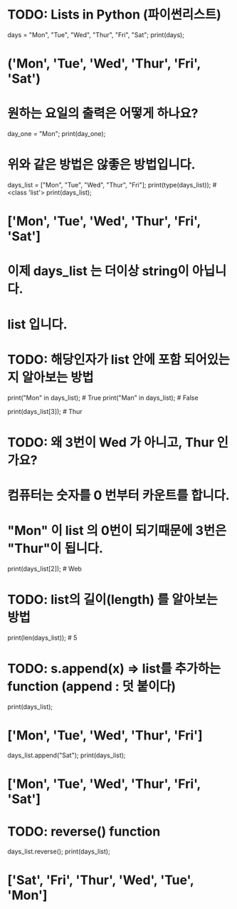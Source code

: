 # TODO: Lists in Python (파이썬리스트)

days = "Mon", "Tue", "Wed", "Thur", "Fri", "Sat";
print(days);
# ('Mon', 'Tue', 'Wed', 'Thur', 'Fri', 'Sat')

# 원하는 요일의 출력은 어떻게 하나요?
day_one = "Mon";
print(day_one);
# 위와 같은 방법은 않좋은 방법입니다.

days_list = ["Mon", "Tue", "Wed", "Thur", "Fri"];
print(type(days_list)); # <class 'list'>
print(days_list); 
# ['Mon', 'Tue', 'Wed', 'Thur', 'Fri', 'Sat']
# 이제 days_list 는 더이상 string이 아닙니다.
# list 입니다.

# TODO: 해당인자가 list 안에 포함 되어있는지 알아보는 방법
print("Mon" in days_list); # True
print("Man" in days_list); # False

print(days_list[3]); # Thur
# TODO: 왜 3번이 Wed 가 아니고, Thur 인가요?
# 컴퓨터는 숫자를 0 번부터 카운트를 합니다.
# "Mon" 이 list 의 0번이 되기때문에 3번은 "Thur"이 됩니다.
print(days_list[2]); # Web

# TODO: list의 길이(length) 를 알아보는 방법
print(len(days_list)); # 5

# TODO: s.append(x) => list를 추가하는 function (append : 덧 붙이다)
print(days_list);
# ['Mon', 'Tue', 'Wed', 'Thur', 'Fri']
days_list.append("Sat");
print(days_list);
# ['Mon', 'Tue', 'Wed', 'Thur', 'Fri', 'Sat']

# TODO: reverse() function
days_list.reverse();
print(days_list);
# ['Sat', 'Fri', 'Thur', 'Wed', 'Tue', 'Mon']
